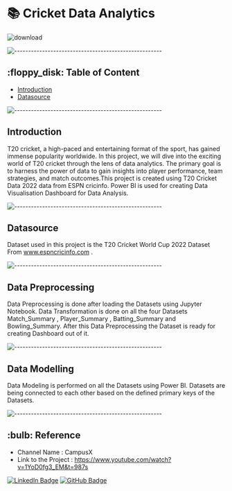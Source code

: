 # 📚 Cricket Data Analytics

![download](https://github.com/NizaafDabir/Cricket_Data_Analytics/assets/110449627/0be05e0b-2d15-4639-ba48-d13cf1b3c8d4)

![-----------------------------------------------------](https://raw.githubusercontent.com/andreasbm/readme/master/assets/lines/rainbow.png)

<h2> :floppy_disk: Table of Content</h2>

  * [Introduction](#Introduction)
  * [Datasource](#datasource)

![-----------------------------------------------------](https://raw.githubusercontent.com/andreasbm/readme/master/assets/lines/rainbow.png)

<h2> Introduction</h2>

T20 cricket, a high-paced and entertaining format of the sport, has gained immense popularity worldwide. In this project, we will dive into the exciting world of T20 cricket through the lens of data analytics. The primary goal is to harness the power of data to gain insights into player performance, team strategies, and match outcomes.This project is created using T20 Cricket Data 2022 data from ESPN cricinfo. Power BI is used for creating Data Visualisation Dashboard for Data Analysis.

![-----------------------------------------------------](https://raw.githubusercontent.com/andreasbm/readme/master/assets/lines/rainbow.png)

<h2> Datasource </h2>

Dataset used in this project is the T20 Cricket World Cup 2022 Dataset From www.espncricinfo.com .

![-----------------------------------------------------](https://raw.githubusercontent.com/andreasbm/readme/master/assets/lines/rainbow.png)

<h2> Data Preprocessing </h2>

Data Preprocessing is done after loading the Datasets using Jupyter Notebook. Data Transformation is done on all the four Datasets Match_Summary , Player_Summary , Batting_Summary and Bowling_Summary. After this Data Preprocessing the Dataset is ready for creating Dashboard out of it.

![-----------------------------------------------------](https://raw.githubusercontent.com/andreasbm/readme/master/assets/lines/rainbow.png)

<h2> Data Modelling </h2>

Data Modeling is performed on all the Datasets using Power BI. Datasets are being connected to each other based on the defined primary keys of the Datasets.

![-----------------------------------------------------](https://raw.githubusercontent.com/andreasbm/readme/master/assets/lines/rainbow.png)

<h2> :bulb: Reference</h2>

* Channel Name : CampusX
* Link to the Project : https://www.youtube.com/watch?v=1YoD0fg3_EM&t=987s

[![LinkedIn Badge](https://img.shields.io/badge/LinkedIn-0077B5?style=for-the-badge&logo=linkedin&logoColor=white)](https://www.linkedin.com/in/nizaaf-dabir-524596203/)
[![GitHub Badge](https://img.shields.io/badge/GitHub-100000?style=for-the-badge&logo=github&logoColor=white)](https://github.com/NizaafDabir)
